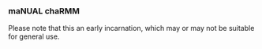 ### maNUAL chaRMM
Please note that this an early incarnation, which may or may not be suitable for general use.
